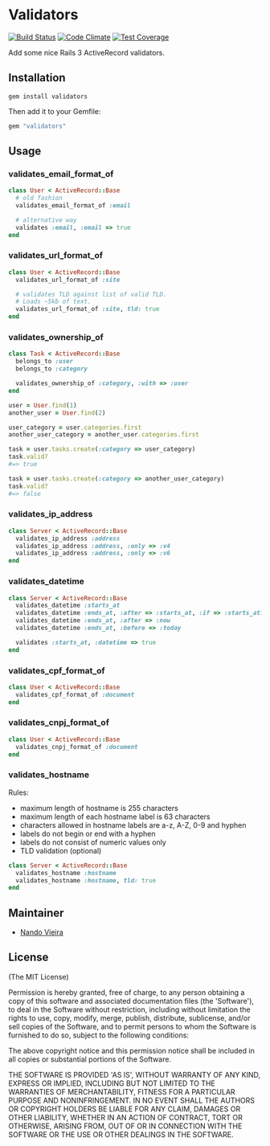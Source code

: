 # Validators

[![Build Status](https://travis-ci.org/fnando/validators.svg)](https://travis-ci.org/fnando/validators)
[![Code Climate](https://codeclimate.com/github/fnando/validators/badges/gpa.svg)](https://codeclimate.com/github/fnando/validators)
[![Test Coverage](https://codeclimate.com/github/fnando/validators/badges/coverage.svg)](https://codeclimate.com/github/fnando/validators)

Add some nice Rails 3 ActiveRecord validators.

## Installation

```
gem install validators
```

Then add it to your Gemfile:

```ruby
gem "validators"
```

## Usage

### validates_email_format_of

```ruby
class User < ActiveRecord::Base
  # old fashion
  validates_email_format_of :email

  # alternative way
  validates :email, :email => true
end
```

### validates_url_format_of

```ruby
class User < ActiveRecord::Base
  validates_url_format_of :site

  # validates TLD against list of valid TLD.
  # Loads ~5kb of text.
  validates_url_format_of :site, tld: true
end
```

### validates_ownership_of

```ruby
class Task < ActiveRecord::Base
  belongs_to :user
  belongs_to :category

  validates_ownership_of :category, :with => :user
end

user = User.find(1)
another_user = User.find(2)

user_category = user.categories.first
another_user_category = another_user.categories.first

task = user.tasks.create(:category => user_category)
task.valid?
#=> true

task = user.tasks.create(:category => another_user_category)
task.valid?
#=> false
```

### validates_ip_address

```ruby
class Server < ActiveRecord::Base
  validates_ip_address :address
  validates_ip_address :address, :only => :v4
  validates_ip_address :address, :only => :v6
end
```

### validates_datetime

```ruby
class Server < ActiveRecord::Base
  validates_datetime :starts_at
  validates_datetime :ends_at, :after => :starts_at, :if => :starts_at?
  validates_datetime :ends_at, :after => :now
  validates_datetime :ends_at, :before => :today

  validates :starts_at, :datetime => true
end
```

### validates_cpf_format_of

```ruby
class User < ActiveRecord::Base
  validates_cpf_format_of :document
end
```

### validates_cnpj_format_of

```ruby
class User < ActiveRecord::Base
  validates_cnpj_format_of :document
end
```

### validates_hostname

Rules:

- maximum length of hostname is 255 characters
- maximum length of each hostname label is 63 characters
- characters allowed in hostname labels are a-z, A-Z, 0-9 and hyphen
- labels do not begin or end with a hyphen
- labels do not consist of numeric values only
- TLD validation (optional)


```ruby
class Server < ActiveRecord::Base
  validates_hostname :hostname
  validates_hostname :hostname, tld: true
end
```

## Maintainer

* [Nando Vieira](http://simplesideias.com.br)

## License

(The MIT License)

Permission is hereby granted, free of charge, to any person obtaining
a copy of this software and associated documentation files (the
'Software'), to deal in the Software without restriction, including
without limitation the rights to use, copy, modify, merge, publish,
distribute, sublicense, and/or sell copies of the Software, and to
permit persons to whom the Software is furnished to do so, subject to
the following conditions:

The above copyright notice and this permission notice shall be
included in all copies or substantial portions of the Software.

THE SOFTWARE IS PROVIDED 'AS IS', WITHOUT WARRANTY OF ANY KIND,
EXPRESS OR IMPLIED, INCLUDING BUT NOT LIMITED TO THE WARRANTIES OF
MERCHANTABILITY, FITNESS FOR A PARTICULAR PURPOSE AND NONINFRINGEMENT.
IN NO EVENT SHALL THE AUTHORS OR COPYRIGHT HOLDERS BE LIABLE FOR ANY
CLAIM, DAMAGES OR OTHER LIABILITY, WHETHER IN AN ACTION OF CONTRACT,
TORT OR OTHERWISE, ARISING FROM, OUT OF OR IN CONNECTION WITH THE
SOFTWARE OR THE USE OR OTHER DEALINGS IN THE SOFTWARE.
